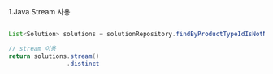 

1.Java Stream 사용

```Java

List<Solution> solutions = solutionRepository.findByProductTypeIdIsNotNull();

// stream 이용
return solutions.stream()
				.distinct
				
```